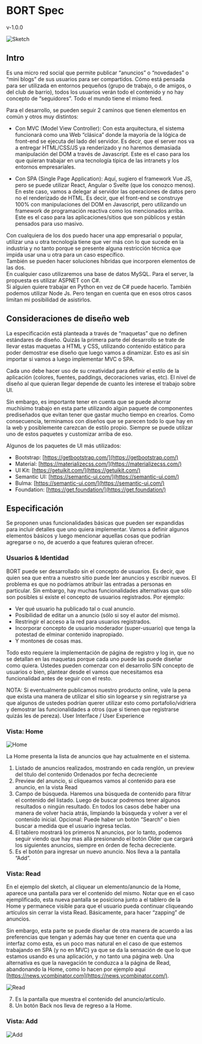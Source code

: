 # BORT Spec
v-1.0.0

![Sketch](sketch.png "sketch")


## Intro
Es una micro red social que permite publicar “anuncios” o “novedades” o “mini blogs” de sus usuarios para ser compartidos. Cómo está pensada para ser utilizada en entornos pequeños (grupo de trabajo, o de amigos, o del club de barrio), todos los usuarios verán todo el contenido y no hay concepto de “seguidores”. Todo el mundo tiene el mismo feed.

Para el desarrollo, se pueden seguir 2 caminos que tienen elementos en común y otros muy distintos:

- Con MVC (Model View Controller):
Con esta arquitectura, el sistema funcionará como una Web “clásica” donde la mayoría de la lógica de front-end se ejecuta del lado del servidor. Es decir, que el server nos va a entregar HTML/CSS/JS ya renderizado y no haremos demasiada manipulación del DOM a través de Javascript. Este es el caso para los que quieran trabajar en una tecnología típica de las intranets y los entornos empresariales.

- Con SPA (Single Page Application):
Aquí, sugiero el framework Vue JS, pero se puede utilizar React, Angular o Svelte (que los conozco menos). En este caso, vamos a delegar al servidor las operaciones de datos pero no el renderizado de HTML. Es decir, que el front-end se construye 100% con manipulaciones del DOM en Javascript, pero utilizando un framework de programación reactiva como los mencionados arriba. Este es el caso para las aplicaciones/sitios que son públicos y están pensados para uso masivo.

Con cualquiera de los dos puedo hacer una app empresarial o popular, utilizar una u otra tecnología tiene que ver más con lo que sucede en la industria y no tanto porque se presente alguna restricción técnica que impida usar una u otra para un caso específico.\
También se pueden hacer soluciones híbridas que incorporen elementos de las dos.\
En cualquier caso utilizaremos una base de datos MySQL. Para el server, la propuesta es utilizar ASPNET con C#.\
Si alguien quiere trabajar en Python en vez de C# puede hacerlo. También podemos utilizar Node Js. Pero tengan en cuenta que en esos otros casos limitan mi posibilidad de asistirlos.

## Consideraciones de diseño web
La especificación está planteada a través de “maquetas” que no definen estándares de diseño. Quizás la primera parte del desarrollo se trate de llevar estas maquetas a HTML y CSS, utilizando contenido estático para poder demostrar ese diseño que luego vamos a dinamizar. Esto es así sin importar si vamos a luego implementar MVC o SPA.

Cada uno debe hacer uso de su creatividad para definir el estilo de la aplicación (colores, fuentes, paddings, decoraciones varias, etc). El nivel de diseño al que quieran llegar depende de cuanto les interese el trabajo sobre UI.

Sin embargo, es importante tener en cuenta que se puede ahorrar muchísimo trabajo en esta parte utilizando algún paquete de componentes prediseñados que evitan tener que gastar mucho tiempo en crearlos. Como consecuencia, terminamos con diseños que se parecen todo lo que hay en la web y posiblemente carezcan de estilo propio. Siempre se puede utilizar uno de estos paquetes y customizar arriba de eso.

Algunos de los paquetes de UI más utilizados:
- Bootstrap: [https://getbootstrap.com/](https://getbootstrap.com/)
- Material: [https://materializecss.com/](https://materializecss.com/)
- UI Kit: [https://getuikit.com/](https://getuikit.com/)
- Semantic UI: [https://semantic-ui.com/](https://semantic-ui.com/)
- Bulma: [https://semantic-ui.com/](https://semantic-ui.com/)
- Foundation: [https://get.foundation/](https://get.foundation/)

## Especificación

Se proponen unas funcionalidades básicas que pueden ser expandidas para incluir detalles que uno quiera implementar. Vamos a definir algunos elementos básicos y luego mencionar aquellas cosas que podrían agregarse o no, de acuerdo a que features quieran ofrecer.

### Usuarios & Identidad

BORT puede ser desarrollado sin el concepto de usuarios. Es decir, que quien sea que entra a nuestro sitio puede leer anuncios y escribir nuevos. El problema es que no podríamos atribuir las entradas a personas en particular.
Sin embargo, hay muchas funcionalidades alternativas que sólo son posibles si existe el concepto de usuarios registrados. 
Por ejemplo:
- Ver qué usuario ha publicado tal o cual anuncio. 
- Posibilidad de editar un a anuncio (sólo si soy el autor del mismo).
- Restringir el acceso a la red para usuarios registrados.
- Incorporar concepto de usuario moderador (super-usuario) que tenga la potestad de elminar contenido inapropiado.
- Y montones de cosas mas.

Todo esto requiere la implementación de página de registro y log in, que no se detallan en las maquetas porque cada uno puede las puede diseñar como quiera.
Ustedes pueden comenzar con el desarrollo SIN concepto de usuarios o bien, plantear desde el vamos que necesitamos esa funcionalidad antes de seguir con el resto.

NOTA: Si eventualmente publicamos nuestro producto online, vale la pena que exista una manera de utilizar el sitio sin logearse y sin registrarse ya que algunos de ustedes podrían querer utilizar esto como portafolio/vidriera y demostrar las funcionalidades a otros (que si tienen que registrarse quizás les de pereza).
User Interface / User Experience

### Vista: Home 

![Home](img/home.png "Home")

La Home presenta la lista de anuncios que hay actualmente en el sistema.
1.	Listado de anuncios realizados, mostrando en cada renglón, un preview del título del contenido
Ordenados por fecha decreciente
2.	Preview del anuncio, si cliqueamos vamos al contenido para ese anuncio, en la vista Read
3.	Campo de búsqueda. Haremos una búsqueda de contenido para filtrar el contenido del listado.
Luego de buscar podremos tener algunos resultados o ningún resultado. En todos los casos debe haber una manera de volver hacia atrás, limpiando la búsqueda y volver a ver el contenido inicial.
Opcional: Puede haber un botón “Search” o bien buscar a medida que el usuario ingresa teclas.
4.	El tablero mostrará los primeros N anuncios, por lo tanto, podemos seguir viendo que hay mas allá presionando el botón Older que cargará los siguientes anuncios, siempre en órden de fecha decreciente.
5.	Es el botón para ingresar un nuevo anuncio. Nos lleva a la pantalla “Add”.

### Vista: Read 

En el ejemplo del sketch, al cliquear un elemento/anuncio de la Home, aparece una pantalla para ver el contenido del mismo. Notar que en el caso ejemplificado, esta nueva pantalla se posiciona junto a el tablero de la Home y permanece visible para que el usuario pueda continuar cliqueando artículos sin cerrar la vista Read. Básicamente, para hacer “zapping” de anuncios.
  
Sin embargo, esta parte se puede diseñar de otra manera de acuerdo a las preferencias que tengan y además hay que tener en cuenta que una interfaz como esta, es un poco mas natural en el caso de que estemos trabajando en SPA (y no en MVC) ya que se da la sensación de que lo que estamos usando es una aplicación, y no tanto una página web.
Una alternativa es que la navegación te conduzca a la página de Read, abandonando la Home, como lo hacen por ejemplo aquí [https://news.ycombinator.com](https://news.ycombinator.com/).
  
![Read](img/read.png "Read")

7. Es la pantalla que muestra el contenido del anuncio/artículo.
8. Un botón Back nos lleva de regreso a la Home.

### Vista: Add

![Add](img/add.png "Add")






